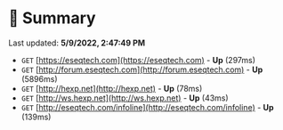 # 📖 Summary
Last updated: **5/9/2022, 2:47:49 PM**

- `GET` [https://eseqtech.com](https://eseqtech.com) - **Up** (297ms)
- `GET` [http://forum.eseqtech.com](http://forum.eseqtech.com) - **Up** (5896ms)
- `GET` [http://hexp.net](http://hexp.net) - **Up** (78ms)
- `GET` [http://ws.hexp.net](http://ws.hexp.net) - **Up** (43ms)
- `GET` [http://eseqtech.com/infoline](http://eseqtech.com/infoline) - **Up** (139ms)
